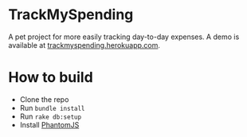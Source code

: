 # TrackMySpending
A pet project for more easily tracking day-to-day expenses. A demo is available at [trackmyspending.herokuapp.com](http://trackmyspending.herokuapp.com).

# How to build
* Clone the repo
* Run `bundle install`
* Run `rake db:setup`
* Install [PhantomJS](http://phantomjs.org/)

